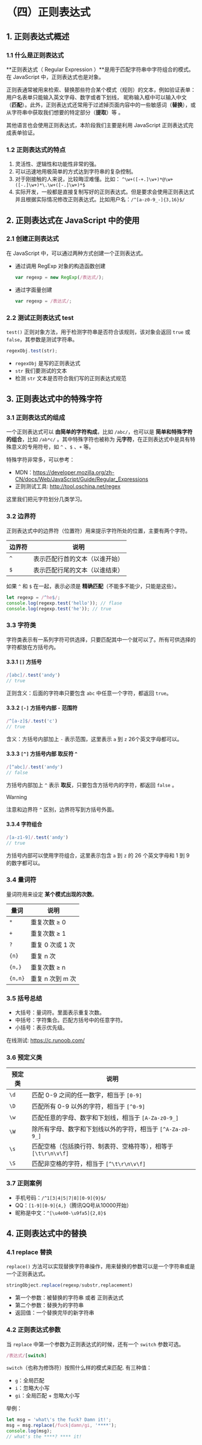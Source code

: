 # （四）正则表达式

## 1. 正则表达式概述

### 1.1 什么是正则表达式

**正则表达式（ Regular Expression ）**是用于匹配字符串中字符组合的模式。在 JavaScript 中，正则表达式也是对象。  

正则表通常被用来检索、替换那些符合某个模式（规则）的文本，例如验证表单：用户名表单只能输入英文字母、数字或者下划线， 昵称输入框中可以输入中文（**匹配**）。此外，正则表达式还常用于过滤掉页面内容中的一些敏感词（**替换**），或从字符串中获取我们想要的特定部分（**提取**）等 。  

其他语言也会使用正则表达式，本阶段我们主要是利用 JavaScript 正则表达式完成表单验证。

### 1.2 正则表达式的特点

1. 灵活性、逻辑性和功能性非常的强。
2. 可以迅速地用极简单的方式达到字符串的复杂控制。
3. 对于刚接触的人来说，比较晦涩难懂。比如： `^\w+([-+.]\w+)*@\w+([-.]\w+)*\.\w+([-.]\w+)*$`
4. 实际开发，一般都是直接复制写好的正则表达式。但是要求会使用正则表达式并且根据实际情况修改正则表达式。比如用户名：`/^[a-z0-9_-]{3,16}$/`

## 2. 正则表达式在 JavaScript 中的使用

### 2.1 创建正则表达式

在 JavaScript 中，可以通过两种方式创建一个正则表达式。  

- 通过调用 RegExp 对象的构造函数创建
    ```js
    var regexp = new RegExp(/表达式/); 
    ```

- 通过字面量创建
    ```js
    var regexp = /表达式/;
    ```

### 2.2 测试正则表达式 test

`test()` 正则对象方法，用于检测字符串是否符合该规则，该对象会返回 `true` 或 `false`，其参数是测试字符串。

```js
regexObj.test(str);
```

- `regexObj` 是写的正则表达式
- `str` 我们要测试的文本
- 检测 `str` 文本是否符合我们写的正则表达式规范

## 3. 正则表达式中的特殊字符

### 3.1 正则表达式的组成

一个正则表达式可以 **由简单的字符构成**，比如 `/abc/`，也可以是 **简单和特殊字符的组合**，比如 `/ab*c/` 。其中特殊字符也被称为 **元字符**，在正则表达式中是具有特殊意义的专用符号，如 `^` 、`$` 、`+` 等。  

特殊字符非常多，可以参考： 
- MDN：https://developer.mozilla.org/zh-CN/docs/Web/JavaScript/Guide/Regular_Expressions
- 正则测试工具: http://tool.oschina.net/regex

这里我们把元字符划分几类学习。

### 3.2 边界符

正则表达式中的边界符（位置符）用来提示字符所处的位置，主要有两个字符。

|边界符|说明|
|-|-|
|`^`|表示匹配行首的文本（以谁开始）|
|`$`|表示匹配行尾的文本（以谁结束）|

如果 `^` 和 `$` 在一起，表示必须是 **精确匹配**（不能多不能少，只能是这些）。

```js
let regexp = /^he$/;
console.log(regexp.test('hello')); // flase
console.log(regexp.test('he')); // true
```

### 3.3 字符类

字符类表示有一系列字符可供选择，只要匹配其中一个就可以了。所有可供选择的字符都放在方括号内。

#### 3.3.1 `[]` 方括号

```js
/[abc]/.test('andy')
// true 
```

正则含义：后面的字符串只要包含 `abc` 中任意一个字符，都返回 `true`。

#### 3.3.2 `[-]`  方括号内部 `-` 范围符 

```js
/^[a-z]$/.test('c')
// true 
```

含义：方括号内部加上 `-` 表示范围，这里表示 `a` 到 `z` 26个英文字母都可以。

#### 3.3.3 `[^]`  方括号内部 取反符 `^`

```js
/[^abc]/.test('andy')
// false
```

方括号内部加上 `^` 表示 **取反**，只要包含方括号内的字符，都返回 `false` 。

> [!warning]
> 注意和边界符 `^` 区别，边界符写到方括号外面。  

#### 3.3.4 字符组合

```js
/[a-z1-9]/.test('andy')
// true
```

方括号内部可以使用字符组合，这里表示包含 `a` 到 `z` 的 26 个英文字母和 1 到 9 的数字都可以。

### 3.4 量词符

量词符用来设定 **某个模式出现的次数**。

|量词|说明|
|-|-|
|`*`|重复次数 ≥ 0|
|`+`|重复次数 ≥ 1|
|`?`|重复 0 次或 1 次|
|`{n}`|重复 n 次|
|`{n,}`|重复次数 ≥ n|
|`{n,n}`|重复 n 次到 m 次|

### 3.5 括号总结

- 大括号：量词符。里面表示重复次数。
- 中括号：字符集合。匹配方括号中的任意字符。
- 小括号：表示优先级。

在线测试: https://c.runoob.com/

### 3.6 预定义类

|预定类|说明|
|-|-|
|`\d`|匹配 0-9 之间的任一数字，相当于 `[0-9]`|
|`\D`|匹配所有 0-9 以外的字符，相当于 `[^0-9]`|
|`\w`|匹配任意的字母、数字和下划线，相当于 `[A-Za-z0-9_]`|
|`\W`|除所有字母、数字和下划线以外的字符，相当于 `[^A-Za-z0-9_]`|
|`\s`|匹配空格（包括换行符、制表符、空格符等），相等于`[\t\r\n\v\f]`|
|`\S`|匹配非空格的字符，相当于 `[^\t\r\n\v\f]`|

### 3.7 正则案例

- 手机号码：`/^1[3|4|5|7|8][0-9]{9}$/`
- QQ：`[1-9][0-9]{4,}`（腾讯QQ号从10000开始）
- 昵称是中文：`^[\u4e00-\u9fa5]{2,8}$`

## 4. 正则表达式中的替换

### 4.1 replace 替换

`replace()` 方法可以实现替换字符串操作，用来替换的参数可以是一个字符串或是一个正则表达式。

```js
stringObject.replace(regexp/substr,replacement)
```

- 第一个参数：被替换的字符串 或者  正则表达式
- 第二个参数：替换为的字符串
- 返回值：一个替换完毕的新字符串

### 4.2 正则表达式参数

当 `replace` 中第一个参数为正则表达式的时候，还有一个 `switch` 参数可选。

```js
/表达式/[switch]
```

`switch`（也称为修饰符）按照什么样的模式来匹配. 有三种值：
- `g`：全局匹配 
- `i`：忽略大小写 
- `gi`：全局匹配 + 忽略大小写

举例：
```js
let msg = 'what\'s the fuck? Damn it!';
msg = msg.replace(/fuck|damn/gi, '****');
console.log(msg); 
// what's the ****? **** it!
```
